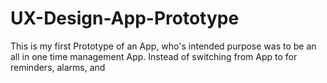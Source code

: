 # UX-Design-App-Prototype
This is my first Prototype of an App, who's intended purpose was to be an all in one time management App. Instead of switching from App to for reminders, alarms, and 
